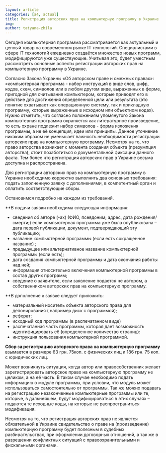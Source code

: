```yaml
---
layout: article
categories: [a4, actual]
title: Регистрация авторских прав на компьютерную программу в Украине
img: 
author: tatyana-zhila
--- 
```

Сегодня компьютерная программа рассматривается как актуальный и ценный товар на современном рынке ІТ технологий. 
Специалистами в сфере ІТ технологий ежедневно создаётся множество новых программ, модифицируются уже существующие.
Учитывая это, будет уместным рассмотреть основные аспекты  регистрации авторских прав на компьютерную программу в Украине. 

Согласно Закона Украины «Об авторском праве и смежных правах»:  «компьютерная программа - набор инструкций в виде слов,
цифр, кодов, схем, символов или в любом другом виде, выраженных в форме, пригодной для считывания компьютером, которые 
приводят его в действие для достижения определенной цели или результата (это понятие охватывает как операционную систему,
так и прикладную программу, которые  выраженные в исходном или объектном кодах). Нужно отметить, что согласно положениям 	упомянутого Закона компьютерная программа охраняется как литературное произведение, то есть охране подлежит набор символов 	- форма изложения программы, а не её концепция,  идеи или принципы. Данное уточнение никаким образом не уменьшает важность необходимости регистрации авторских прав на компьютерную программу. Несмотря на то, что право авторства возникает с момента 
создания объекта (презумпция авторства), стоит позаботиться о документальной фиксации данного факта. Тем более что
регистрация авторских прав  в Украине весьма доступна и распространена. 
	
Для регистрации авторских прав на компьютерную программу в Украине необходимо корректно выполнить два основных требования: 
подать заполненную заявку с дополнениями,  в компетентный орган и оплатить соответствующие сборы. 
	
Остановимся подробно на каждом из требований.

**В подачи заявки необходима следующая информация:

* сведения об авторе (-ах) (ФИО, псевдоним; адрес, дата рождения/смерти;) если компьютерная программа уже была опубликована –
дата первой публикации, документ, подтверждающий эту публикацию; 
* название компьютерной программы (если есть сокращенное название) ; 
* предыдущее или альтернативное название компьютерной программы  (если есть); 
* дата создания компьютерной программы и дата окончания работы над ней;
* информация относительно включения компьютерной программы в состав других программ;
* сведение о заявителе, если заявление подается не автором, а собственником  авторских прав на компьютерную программу. 

**В дополнение к заявке следует приложить:

* материальный носитель объекта авторского права для депонирования ( например диск с программой); 
* реферат;
* исходный код программы  (в распечатанном виде) 
* распечатанная часть программы, которая дает возможность идентифицировать её  (определенное количество страниц):
* инструкция  пользования  компьютерной программой. 

**Сбор за регистрацию авторского права на компьютерную программу** взымается в размере  63 грн. 75коп.  с физических лиц и  186
грн. 75 коп. с юридических лиц. 

Может возникнуть ситуация, когда автор или правособственник желает зарегистрировать авторское право на компьютерную программу 
не целиком, а  на её часть. В таком случае необходимо подать информацию о модуле программы,  при условии, что модуль может
использоваться самостоятельно от программы. Так же можно подавать на регистрацию незаконченные компьютерные программы или 
те, которые, в дальнейшем, будут модифицироваться  в этих случаях – подаются  те исходные коды,  на которые не 
распространиться модификация. 

Несмотря на то, что регистрация авторских прав не является обязательной в Украине  свидетельство о праве на  (произведение) 
компьютерную программу будет полезным в судебных разбирательствах, при оформлении договорных отношений, а так же в  разрешении
конфликтных ситуаций с правоохранительными и фискальными органами. 
